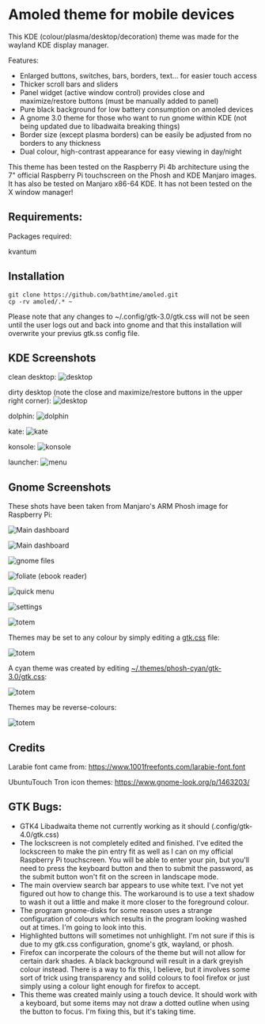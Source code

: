 # Amoled theme for mobile devices

This KDE (colour/plasma/desktop/decoration) theme was made for the wayland KDE display manager.

Features:
- Enlarged buttons, switches, bars, borders, text... for easier touch access
- Thicker scroll bars and sliders
- Panel widget (active window control) provides close and maximize/restore buttons (must be manually added to panel)
- Pure black background for low battery consumption on amoled devices
- A gnome 3.0 theme for those who want to run gnome within KDE (not being updated due to libadwaita breaking things)
- Border size (except plasma borders) can be easily be adjusted from no borders to any thickness
- Dual colour, high-contrast appearance for easy viewing in day/night

This theme has been tested on the Raspberry Pi 4b architecture using the 7" official Raspberry Pi touchscreen on the Phosh and KDE Manjaro images. It has also be tested on Manjaro x86-64 KDE. It has not been tested on the X window manager!


## Requirements:

Packages required:

kvantum

## Installation

```
git clone https://github.com/bathtime/amoled.git
cp -rv amoled/.* ~
```

Please note that any changes to ~/.config/gtk-3.0/gtk.css will not be seen until the user logs out and back into gnome and that this installation will overwrite your previus gtk.ss config file.


## KDE Screenshots
 
clean desktop:
![desktop](/screenshots/desktop-clean.png)

dirty desktop (note the close and maximize/restore buttons in the upper right corner):
![desktop](/screenshots/desktop-dirty.png)

dolphin:
![dolphin](/screenshots/dolphin.png)

kate:
![kate](/screenshots/kate.png)

konsole:
![konsole](/screenshots/konsole.png)
 
launcher:
![menu](/screenshots/menu.png)






## Gnome Screenshots

These shots have been taken from Manjaro's ARM Phosh image for Raspberry Pi:

![Main dashboard](/screenshots/overview-clean.png)

![Main dashboard](/screenshots/overview2.png)

![gnome files](/screenshots/files.png)

![foliate (ebook reader)](/screenshots/foliate.png)

![quick menu](/screenshots/quickmenu.png)

![settings](screenshots/settings.png)

![totem](/screenshots/totem.png)

Themes may be set to any colour by simply editing a [gtk.css](.themes/phosh-red/gtk-3.0/gtk.css) file:

![totem](/screenshots/phosh-red.png)

A cyan theme was created by editing [~/.themes/phosh-cyan/gtk-3.0/gtk.css](.themes/phosh-cyan/gtk-3.0/gtk.css):

![totem](/screenshots/cyan.png)


Themes may be reverse-colours:

![totem](/screenshots/blue.png)


## Credits

Larabie font came from: https://www.1001freefonts.com/larabie-font.font

UbuntuTouch Tron icon themes: https://www.gnome-look.org/p/1463203/


## GTK Bugs:

- GTK4 Libadwaita theme not currently working as it should (.config/gtk-4.0/gtk.css)
- The lockscreen is not completely edited and finished. I've edited the lockscreen to make the pin entry fit as well as I can on my official Raspberry Pi touchscreen. You will be able to enter your pin, but you'll need to press the keyboard button and then <ENTER> to submit the password, as the submit button won't fit on the screen in landscape mode.
- The main overview search bar appears to use white text. I've not yet figured out how to change this. The workaround is to use a text shadow to wash it out a little and make it more closer to the foreground colour.
- The program gnome-disks for some reason uses a strange configuration of colours which results in the program looking washed out at times. I'm going to look into this.
- Highlighted buttons will sometimes not unhighlight. I'm not sure if this is due to my gtk.css configuration, gnome's gtk, wayland, or phosh.
- Firefox can incorperate the colours of the theme but will not allow for certain dark shades. A black background will result in a dark greyish colour instead. There is a way to fix this, I believe, but it involves some sort of trick using transparency and solild colours to fool firefox or just simply using a colour light enough for firefox to accept.
- This theme was created mainly using a touch device. It should work with a keyboard, but some items may not draw a dotted outline when using the <TAB> button to focus. I'm fixing this, but it's taking time.
